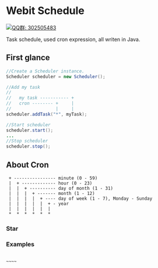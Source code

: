 Webit Schedule
==============
<a target="_blank" href="http://shang.qq.com/wpa/qunwpa?idkey=7be9d8a59a8533b7c2837bdc22295b4b47c65384eda323971cf5f3b9943ad9db"><img border="0" src="http://pub.idqqimg.com/wpa/images/group.png" alt="QQ群: 302505483" title="QQ群: 302505483"></a>

Task schedule, used cron expression, all writen in Java.

## First glance

~~~~~java
//Create a Scheduler instance.
Scheduler scheduler = new Scheduler();

//Add my task
//
//   my task ----------- +
//   cron -------- +     |  
//                 |     |  
scheduler.addTask("*", myTask);

//Start scheduler
scheduler.start();
...
//Stop scheduler
scheduler.stop();
~~~~~

## About Cron

~~~~~
 + ---------------- minute (0 - 59)
 |  + ------------- hour (0 - 23)
 |  |  + ---------- day of month (1 - 31)
 |  |  |  + ------- month (1 - 12)
 |  |  |  |  + ---- day of week (1 - 7), Monday - Sunday
 |  |  |  |  |  + - year
 |  |  |  |  |  |  
 *  *  *  *  *  *  
~~~~~
### Star


### Examples

~~~~~

~~~~






